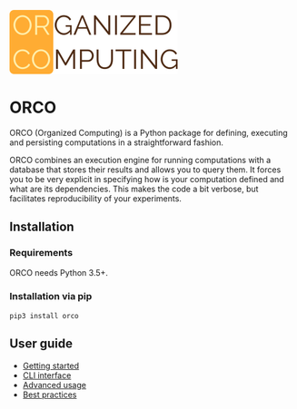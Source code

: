 
![Screenshot of ORCO browser](./imgs/orco.png)

# ORCO

ORCO (Organized Computing) is a Python package for defining, executing and persisting
computations in a straightforward fashion.

ORCO combines an execution engine for running computations with a database
that stores their results and allows you to query them. It forces you to be very explicit in
specifying how is your computation defined and what are its dependencies. This makes the code a bit
verbose, but facilitates reproducibility of your experiments.

## Installation

### Requirements

ORCO needs Python 3.5+.

### Installation via pip

```
pip3 install orco
```

## User guide
* [Getting started](getting-started.md)
* [CLI interface](cli.md)
* [Advanced usage](advanced.md)
* [Best practices](best-practices.md)
